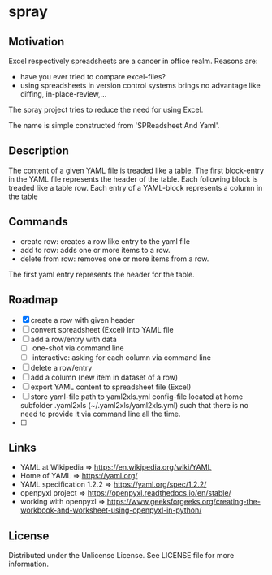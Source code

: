 spray
=====

Motivation
----------

Excel respectively spreadsheets are a cancer in office realm.
Reasons are:

- have you ever tried to compare excel-files?
- using spreadsheets in version control systems brings no advantage like diffing, in-place-review,...

The spray project tries to reduce the need for using Excel.

The name is simple constructed from 'SPReadsheet And Yaml'.

Description
-----------

The content of a given YAML file is treaded like a table.
The first block-entry in the YAML file represents the header of the table.
Each following block is treaded like a table row.
Each entry of a YAML-block represents a column in the table

Commands
--------

- create row: creates a row like entry to the yaml file
- add to row: adds one or more items to a row.
- delete from row: removes one or more items from a row.

The first yaml entry represents the header for the table.

Roadmap
-------

- [x] create a row with given header
- [ ] convert spreadsheet (Excel) into YAML file
- [ ] add a row/entry with data
  - [ ] one-shot via command line
  - [ ] interactive: asking for each column via command line
- [ ] delete a row/entry
- [ ] add a column (new item in dataset of a row)
- [ ] export YAML content to spreadsheet file (Excel)
- [ ] store yaml-file path to yaml2xls.yml config-file located at home subfolder .yaml2xls (~/.yaml2xls/yaml2xls.yml) such that there is no need to provide it via command line all the time.
- [ ]

Links
-----

- YAML at Wikipedia => https://en.wikipedia.org/wiki/YAML
- Home of YAML => https://yaml.org/
- YAML specification 1.2.2 => https://yaml.org/spec/1.2.2/
- openpyxl project => https://openpyxl.readthedocs.io/en/stable/
- working with openpyxl => https://www.geeksforgeeks.org/creating-the-workbook-and-worksheet-using-openpyxl-in-python/

License
-------

Distributed under the Unlicense License. See LICENSE file for more information.
